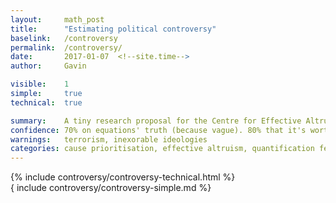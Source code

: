 ```yaml
---
layout: 	math_post
title:  	"Estimating political controversy"
baselink:	/controversy
permalink:	/controversy/
date:   	2017-01-07  <!--site.time-->
author:		Gavin	

visible:	1
simple:		true
technical:	true

summary:	A tiny research proposal for the Centre for Effective Altruism - can we quantify controversy / obstructionism?
confidence: 70% on equations' truth (because vague). 80% that it's worth doing.
warnings: 	terrorism, inexorable ideologies
categories: cause prioritisation, effective altruism, quantification fever
---
```


<div id="technical" class="tabcontent defaultOpen">
	{%	include controversy/controversy-technical.html	%}
</div>

<div id="simple" class="tabcontent">
	{	include controversy/controversy-simple.md	%}
</div>
